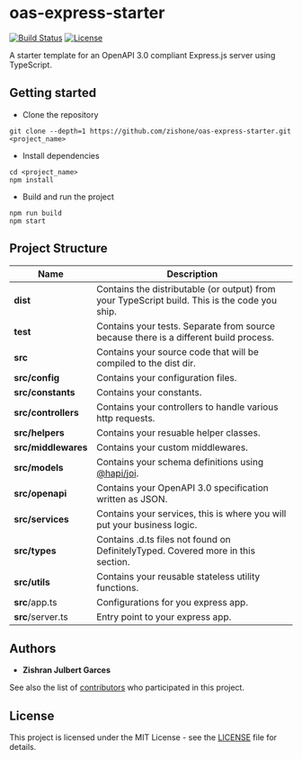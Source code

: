 # oas-express-starter
[![Build Status](https://github.com/zishone/oas-express-starter/workflows/CI/badge.svg)](https://github.com/zishone/oas-express-starter/actions?query=workflow%3ACI) [![License](https://img.shields.io/github/license/zishone/oas-express-starter)](https://github.com/zishone/oas-express-starter/blob/master/LICENSE)

A starter template for an OpenAPI 3.0 compliant Express.js server using TypeScript.

## Getting started
- Clone the repository
```
git clone --depth=1 https://github.com/zishone/oas-express-starter.git <project_name>
```
- Install dependencies
```
cd <project_name>
npm install
```
- Build and run the project
```
npm run build
npm start
```

## Project Structure
| Name                      | Description                                                                                   |
| ------------------------- | --------------------------------------------------------------------------------------------- |
| **dist**                  | Contains the distributable (or output) from your TypeScript build. This is the code you ship. |
| **test**                  | Contains your tests. Separate from source because there is a different build process.         |
| **src**                   | Contains your source code that will be compiled to the dist dir.                              |
| **src/config**            | Contains your configuration files.                                                            |
| **src/constants**         | Contains your constants.                                                                      |
| **src/controllers**       | Contains your controllers to handle various http requests.                                    |
| **src/helpers**           | Contains your resuable helper classes.                                                        |
| **src/middlewares**       | Contains your custom middlewares.                                                             |
| **src/models**            | Contains your schema definitions using [@hapi/joi](https://www.npmjs.com/package/@hapi/joi).  |
| **src/openapi**           | Contains your OpenAPI 3.0 specification written as JSON.                                      |
| **src/services**          | Contains your services, this is where you will put your business logic.                       |
| **src/types**             | Contains .d.ts files not found on DefinitelyTyped. Covered more in this section.              |
| **src/utils**             | Contains your reusable stateless utility functions.                                           |
| **src**/app.ts            | Configurations for you express app.                                                           |
| **src**/server.ts         | Entry point to your express app.                                                              |

## Authors
* **Zishran Julbert Garces**

See also the list of [contributors](https://github.com/zishone/oas-express-starter/contributors) who participated in this project.

## License
This project is licensed under the MIT License - see the [LICENSE](https://github.com/zishone/oas-express-starter/blob/master/LICENSE) file for details.
